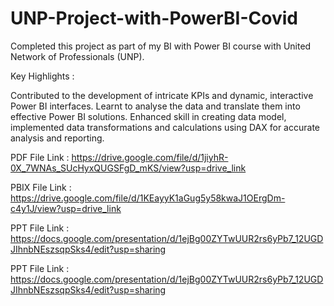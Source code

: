 # UNP-Project-with-PowerBI-Covid


Completed this project as part of my BI with Power BI course with United Network of Professionals (UNP).

Key Highlights :

Contributed to the development of intricate KPIs and dynamic, interactive Power BI interfaces.
Learnt to analyse the data and translate them into effective Power BI solutions.
Enhanced skill in creating data model, implemented data transformations and calculations using DAX for accurate analysis and reporting.

PDF File Link  : https://drive.google.com/file/d/1jiyhR-0X_7WNAs_SUcHyxQUGSFgD_mKS/view?usp=drive_link

PBIX File Link : https://drive.google.com/file/d/1KEayyK1aGug5y58kwaJ1OErgDm-c4y1J/view?usp=drive_link

PPT File Link :
https://docs.google.com/presentation/d/1ejBg00ZYTwUUR2rs6yPb7_12UGDJIhnbNEszsqpSks4/edit?usp=sharing

PPT File Link :
https://docs.google.com/presentation/d/1ejBg00ZYTwUUR2rs6yPb7_12UGDJIhnbNEszsqpSks4/edit?usp=sharing
